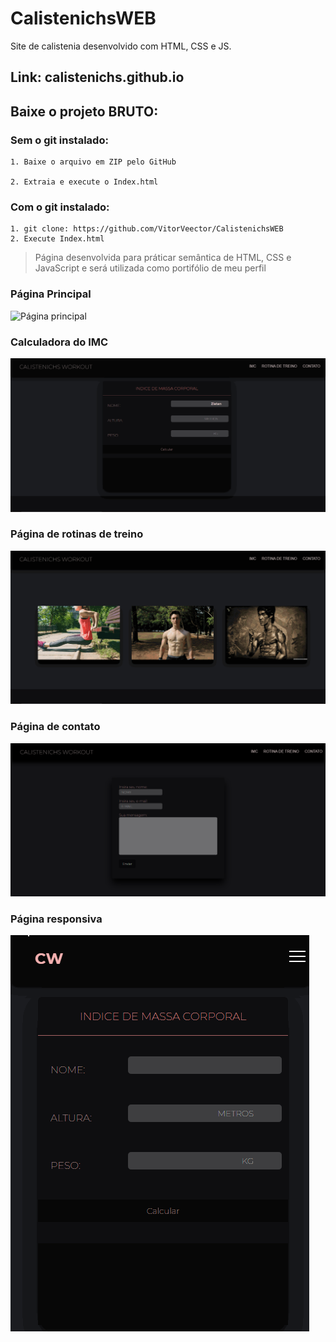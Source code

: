 # CalistenichsWEB
 Site de calistenia desenvolvido com HTML, CSS e JS.

## Link: calistenichs.github.io 

## Baixe o projeto BRUTO:

### Sem o git instalado:

    1. Baixe o arquivo em ZIP pelo GitHub
    
    2. Extraia e execute o Index.html

### Com o git instalado:
    1. git clone: https://github.com/VitorVeector/CalistenichsWEB
    2. Execute Index.html

 > Página desenvolvida para   práticar semântica de HTML, CSS e JavaScript e será utilizada como portifólio de meu perfil

 ### Página Principal
 ![Página principal](./markdown/mainPage.gif)

 ### Calculadora do IMC
 ![Página do IMC](./markdown/IMCPage.gif)

 ### Página de rotinas de treino
  ![Página do IMC](./markdown/RotinaPage.gif)

### Página de contato
![Página do IMC](./markdown/ContactPage.png)

### Página responsiva
![Página do IMC](./markdown/responsive.gif)

